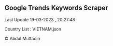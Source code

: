 

## Google Trends Keywords Scraper 
 
Last Update 19-03-2023 , 20:27:48

Country List :
VIETNAM.json



© Abdul Muttaqin 
